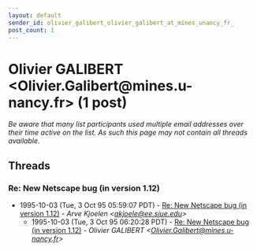 ```yaml
---
layout: default
sender_id: olivier_galibert_olivier_galibert_at_mines_unancy_fr_
post_count: 1
---
```


# Olivier GALIBERT <Olivier.Galibert<span>@</span>mines.u-nancy.fr> (1 post)

_Be aware that many list participants used multiple email addresses over their time active on the list. As such this page may not contain all threads available._

## Threads

### Re: New Netscape bug (in version 1.12)
+ 1995-10-03 (Tue, 3 Oct 95 05:59:07 PDT) - [Re: New Netscape bug (in version 1.12)](/archive/1995/10/f30101c63bcccd93b4c09fea116e60ba6c01fe14ba0e747c3c65ffd047546803) - _Arve Kjoelen \<akjoele@ee.siue.edu\>_
  + 1995-10-03 (Tue, 3 Oct 95 06:20:28 PDT) - [Re: New Netscape bug (in version 1.12)](/archive/1995/10/a55d4daa47d0c5731b44a881a61cc5e1bbde9564e43a06d30c91cb17e1a364f2) - _Olivier GALIBERT \<Olivier.Galibert@mines.u-nancy.fr\>_

